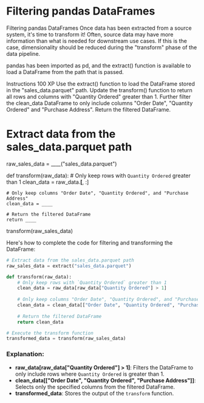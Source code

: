 # Filtering pandas DataFrames

Filtering pandas DataFrames
Once data has been extracted from a source system, it's time to transform it! Often, source data may have more information than what is needed for downstream use cases. If this is the case, dimensionality should be reduced during the "transform" phase of the data pipeline.

pandas has been imported as pd, and the extract() function is available to load a DataFrame from the path that is passed.

Instructions
100 XP
Use the extract() function to load the DataFrame stored in the "sales_data.parquet" path.
Update the transform() function to return all rows and columns with "Quantity Ordered" greater than 1.
Further filter the clean_data DataFrame to only include columns "Order Date", "Quantity Ordered" and "Purchase Address".
Return the filtered DataFrame.

# Extract data from the sales_data.parquet path
raw_sales_data = ____("sales_data.parquet")

def transform(raw_data):
  	# Only keep rows with `Quantity Ordered` greater than 1
    clean_data = raw_data.____[____, :]
    
    # Only keep columns "Order Date", "Quantity Ordered", and "Purchase Address"
    clean_data = ____
    
    # Return the filtered DataFrame
    return ____
    
transform(raw_sales_data)

Here's how to complete the code for filtering and transforming the DataFrame:

```python
# Extract data from the sales_data.parquet path
raw_sales_data = extract("sales_data.parquet")

def transform(raw_data):
    # Only keep rows with `Quantity Ordered` greater than 1
    clean_data = raw_data[raw_data["Quantity Ordered"] > 1]
    
    # Only keep columns "Order Date", "Quantity Ordered", and "Purchase Address"
    clean_data = clean_data[["Order Date", "Quantity Ordered", "Purchase Address"]]
    
    # Return the filtered DataFrame
    return clean_data

# Execute the transform function
transformed_data = transform(raw_sales_data)
```

### Explanation:
- **raw_data[raw_data["Quantity Ordered"] > 1]**: Filters the DataFrame to only include rows where `Quantity Ordered` is greater than 1.
- **clean_data[["Order Date", "Quantity Ordered", "Purchase Address"]]**: Selects only the specified columns from the filtered DataFrame.
- **transformed_data**: Stores the output of the `transform` function.
